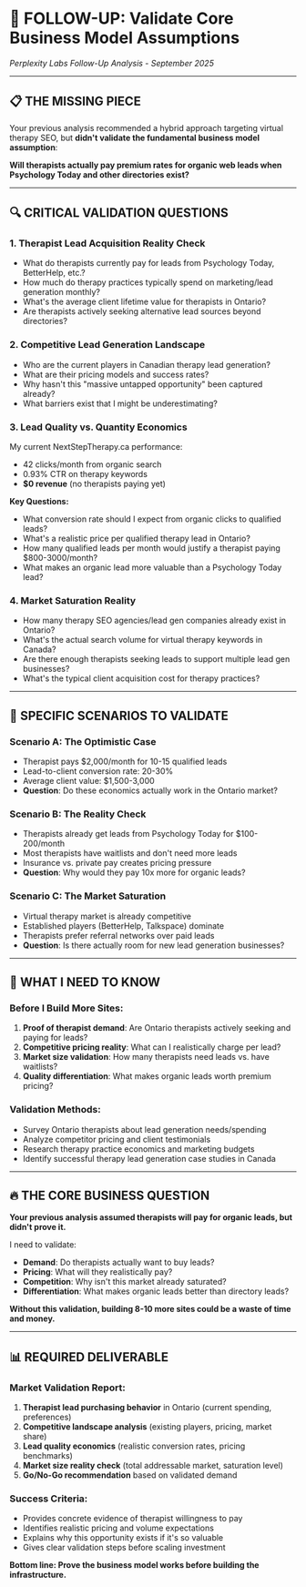 # 🎯 FOLLOW-UP: Validate Core Business Model Assumptions
*Perplexity Labs Follow-Up Analysis - September 2025*

---

## 📋 THE MISSING PIECE

Your previous analysis recommended a hybrid approach targeting virtual therapy SEO, but **didn't validate the fundamental business model assumption**: 

**Will therapists actually pay premium rates for organic web leads when Psychology Today and other directories exist?**

---

## 🔍 CRITICAL VALIDATION QUESTIONS

### **1. Therapist Lead Acquisition Reality Check**
- What do therapists currently pay for leads from Psychology Today, BetterHelp, etc.?
- How much do therapy practices typically spend on marketing/lead generation monthly?
- What's the average client lifetime value for therapists in Ontario?
- Are therapists actively seeking alternative lead sources beyond directories?

### **2. Competitive Lead Generation Landscape**
- Who are the current players in Canadian therapy lead generation?
- What are their pricing models and success rates?
- Why hasn't this "massive untapped opportunity" been captured already?
- What barriers exist that I might be underestimating?

### **3. Lead Quality vs. Quantity Economics**
My current NextStepTherapy.ca performance:
- 42 clicks/month from organic search
- 0.93% CTR on therapy keywords
- **$0 revenue** (no therapists paying yet)

**Key Questions:**
- What conversion rate should I expect from organic clicks to qualified leads?
- What's a realistic price per qualified therapy lead in Ontario?
- How many qualified leads per month would justify a therapist paying $800-3000/month?
- What makes an organic lead more valuable than a Psychology Today lead?

### **4. Market Saturation Reality**
- How many therapy SEO agencies/lead gen companies already exist in Ontario?
- What's the actual search volume for virtual therapy keywords in Canada?
- Are there enough therapists seeking leads to support multiple lead gen businesses?
- What's the typical client acquisition cost for therapy practices?

---

## 🚨 SPECIFIC SCENARIOS TO VALIDATE

### **Scenario A: The Optimistic Case**
- Therapist pays $2,000/month for 10-15 qualified leads
- Lead-to-client conversion rate: 20-30%
- Average client value: $1,500-3,000
- **Question**: Do these economics actually work in the Ontario market?

### **Scenario B: The Reality Check**
- Therapists already get leads from Psychology Today for $100-200/month
- Most therapists have waitlists and don't need more leads
- Insurance vs. private pay creates pricing pressure
- **Question**: Why would they pay 10x more for organic leads?

### **Scenario C: The Market Saturation**
- Virtual therapy market is already competitive
- Established players (BetterHelp, Talkspace) dominate
- Therapists prefer referral networks over paid leads
- **Question**: Is there actually room for new lead generation businesses?

---

## 🎯 WHAT I NEED TO KNOW

### **Before I Build More Sites:**
1. **Proof of therapist demand**: Are Ontario therapists actively seeking and paying for leads?
2. **Competitive pricing reality**: What can I realistically charge per lead?
3. **Market size validation**: How many therapists need leads vs. have waitlists?
4. **Quality differentiation**: What makes organic leads worth premium pricing?

### **Validation Methods:**
- Survey Ontario therapists about lead generation needs/spending
- Analyze competitor pricing and client testimonials
- Research therapy practice economics and marketing budgets
- Identify successful therapy lead generation case studies in Canada

---

## 🔥 THE CORE BUSINESS QUESTION

**Your previous analysis assumed therapists will pay for organic leads, but didn't prove it.**

I need to validate:
- **Demand**: Do therapists actually want to buy leads?
- **Pricing**: What will they realistically pay?
- **Competition**: Why isn't this market already saturated?
- **Differentiation**: What makes organic leads better than directory leads?

**Without this validation, building 8-10 more sites could be a waste of time and money.**

---

## 📊 REQUIRED DELIVERABLE

### **Market Validation Report:**
1. **Therapist lead purchasing behavior** in Ontario (current spending, preferences)
2. **Competitive landscape analysis** (existing players, pricing, market share)
3. **Lead quality economics** (realistic conversion rates, pricing benchmarks)
4. **Market size reality check** (total addressable market, saturation level)
5. **Go/No-Go recommendation** based on validated demand

### **Success Criteria:**
- Provides concrete evidence of therapist willingness to pay
- Identifies realistic pricing and volume expectations
- Explains why this opportunity exists if it's so valuable
- Gives clear validation steps before scaling investment

**Bottom line: Prove the business model works before building the infrastructure.**
